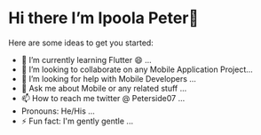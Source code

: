 # Hi there I’m Ipoola Peter👋


Here are some ideas to get you started:

- 🌱 I’m currently learning Flutter 😄 ...
- 👯 I’m looking to collaborate on any Mobile Application Project...
- 🤔 I’m looking for help with Mobile Developers ...
- 💬 Ask me about Mobile or any related stuff ...
- 📫 How to reach me twitter @ Peterside07 ...
- Pronouns: He/His ...
- ⚡ Fun fact: I'm gently gentle ...

